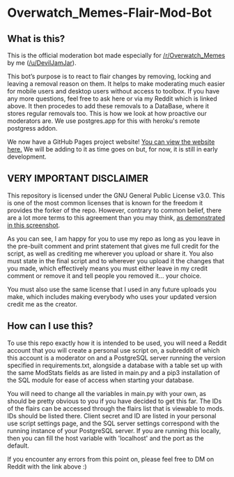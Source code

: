 # Overwatch_Memes-Flair-Mod-Bot

## What is this?

This is the official moderation bot made especially for [/r/Overwatch_Memes](https://www.reddit.com/r/overwatch_memes) by me ([/u/DevilJamJar](https://www.reddit.com/u/DevilJamJar)).

This bot’s purpose is to react to flair changes by removing, locking and leaving a removal reason on them. It helps to make moderating much easier for mobile users and desktop users without access to toolbox. If you have any more questions, feel free to ask here or via my Reddit which is linked above. It then procedes to add these removals to a DataBase, where it stores regular removals too. This is how we look at how proactive our moderators are. We use postgres.app for this with heroku's remote postgress addon.

We now have a GitHub Pages project website! [You can view the website here.](https://deviljamjar.github.io/Overwatch_Memes-Flair-Mod-Bot/) We will be adding to it as time goes on but, for now, it is still in early development.

## VERY IMPORTANT DISCLAIMER

This repository is licensed under the GNU General Public License v3.0. This is one of the most common licenses that is known for the freedom it provides the forker of the repo. However, contrary to common belief, there are a lot more terms to this agreement than you may think, [as demonstrated in this screenshot](https://i.imgur.com/WH7Ieir.jpg).

As you can see, I am happy for you to use my repo as long as you leave in the pre-built comment and print statement that gives me full credit for the script, as well as crediting me wherever you upload or share it. You also must state in the final script and to wherever you upload it the changes that you made, which effectively means you must either leave in my credit comment or remove it and tell people you removed it... your choice.

You must also use the same license that I used in any future uploads you make, which includes making everybody who uses your updated version credit me as the creator.

## How can I use this?

To use this repo exactly how it is intended to be used, you will need a Reddit account that you will create a personal use script on, a subreddit of which this account is a moderator on and a PostgreSQL server running the version specified in requirements.txt, alongside a database with a table set up with the same ModStats fields as are listed in main.py and a pip3 installation of the SQL module for ease of access when starting your database.

You will need to change all the variables in main.py with your own, as should be pretty obvious to you if you have decided to get this far. The IDs of the flairs can be accessed through the flairs list that is viewable to mods. IDs should be listed there. Client secret and ID are listed in your personal use script settings page, and the SQL server settings correspond with the running instance of your PostgreSQL server. If you are running this locally, then you can fill the host variable with 'localhost' and the port as the default.

If you encounter any errors from this point on, please feel free to DM on Reddit with the link above :)
